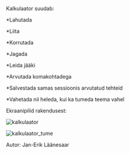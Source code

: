 Kalkulaator suudab:

*Lahutada

*Liita

*Korrutada

*Jagada 

*Leida jääki 

*Arvutada komakohtadega

*Salvestada samas sessioonis arvutatud tehteid

*Vahetada nii heleda, kui ka tumeda teema vahel


Ekraanipilid rakendusest:


![kalkulaator](https://user-images.githubusercontent.com/70939499/116817522-6e965e80-ab6f-11eb-8288-9696e423c473.png)




![kalkulaator_tume](https://user-images.githubusercontent.com/70939499/116817527-7229e580-ab6f-11eb-8419-ba80e3715294.png)

Autor: Jan-Erik Läänesaar
